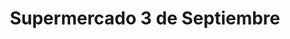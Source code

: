 ---
title: "Supermercado 3 de Septiembre"
url: /caracas/supermercado-3-de-septiembre/
shop: supermercado
---